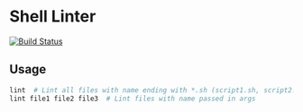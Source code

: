 # Shell Linter

[![Build Status](https://ci.isaev.tech/api/badges/IsaevTech/shellint/status.svg)](https://ci.isaev.tech/IsaevTech/pylint)

## Usage

```bash
lint  # Lint all files with name ending with *.sh (script1.sh, script2.sh)
lint file1 file2 file3  # Lint files with name passed in args
```
